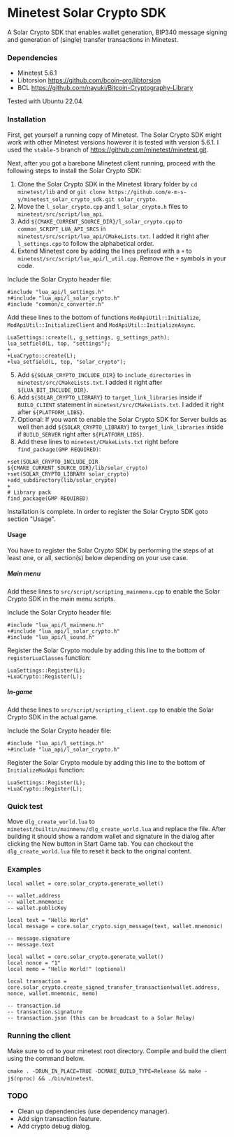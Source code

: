 # Minetest Solar Crypto SDK
A Solar Crypto SDK that enables wallet generation, BIP340 message signing and generation of (single) transfer transactions in Minetest.

### Dependencies
- Minetest 5.6.1
- Libtorsion https://github.com/bcoin-org/libtorsion
- BCL https://github.com/nayuki/Bitcoin-Cryptography-Library

Tested with Ubuntu 22.04.

### Installation
First, get yourself a running copy of Minetest. The Solar Crypto SDK might work with other Minetest versions however it
is tested with version 5.6.1. I used the `stable-5` branch of https://github.com/minetest/minetest.git.

Next, after you got a barebone Minetest client running, proceed with the following steps to install the Solar Crypto SDK:

1. Clone the Solar Crypto SDK in the Minetest library folder by `cd minetest/lib` and or `git clone https://github.com/e-m-s-y/minetest_solar_crypto_sdk.git solar_crypto`.
2. Move the `l_solar_crypto.cpp` and `l_solar_crypto.h` files to `minetest/src/script/lua_api`.
3. Add `${CMAKE_CURRENT_SOURCE_DIR}/l_solar_crypto.cpp` to `common_SCRIPT_LUA_API_SRCS` in `minetest/src/script/lua_api/CMakeLists.txt`. I added it right after `l_settings.cpp` to follow the alphabetical order.
4. Extend Minetest core by adding the lines prefixed with a `+` to `minetest/src/script/lua_api/l_util.cpp`. Remove the `+` symbols in your code.

Include the Solar Crypto header file:
```
#include "lua_api/l_settings.h"
+#include "lua_api/l_solar_crypto.h"
#include "common/c_converter.h"
```
Add these lines to the bottom of functions `ModApiUtil::Initialize`, `ModApiUtil::InitializeClient` and `ModApiUtil::InitializeAsync`.
```
LuaSettings::create(L, g_settings, g_settings_path);
lua_setfield(L, top, "settings");
+
+LuaCrypto::create(L);
+lua_setfield(L, top, "solar_crypto");
```

5. Add `${SOLAR_CRYPTO_INCLUDE_DIR}` to `include_directories` in `minetest/src/CMakeLists.txt`. I added it right after `${LUA_BIT_INCLUDE_DIR}`.
6. Add `${SOLAR_CRYPTO_LIBRARY}` to `target_link_libraries` inside if `BUILD_CLIENT` statement in `minetest/src/CMakeLists.txt`. I added it right
   after `${PLATFORM_LIBS}`.
7. Optional: If you want to enable the Solar Crypto SDK for Server builds as well then add `${SOLAR_CRYPTO_LIBRARY}` to `target_link_libraries` inside if `BUILD_SERVER` right after `${PLATFORM_LIBS}`.
8. Add these lines to `minetest/CMakeLists.txt` right before `find_package(GMP REQUIRED)`:
```
+set(SOLAR_CRYPTO_INCLUDE_DIR ${CMAKE_CURRENT_SOURCE_DIR}/lib/solar_crypto)
+set(SOLAR_CRYPTO_LIBRARY solar_crypto)
+add_subdirectory(lib/solar_crypto)
+
# Library pack
find_package(GMP REQUIRED)
```

Installation is complete. In order to register the Solar Crypto SDK goto section "Usage".

#### Usage
You have to register the Solar Crypto SDK by performing the steps of at least one, or all, section(s) below depending on your use case.

##### Main menu
Add these lines to `src/script/scripting_mainmenu.cpp` to enable the Solar Crypto SDK in the main menu scripts.

Include the Solar Crypto header file:
```
#include "lua_api/l_mainmenu.h"
+#include "lua_api/l_solar_crypto.h"
#include "lua_api/l_sound.h"
```
Register the Solar Crypto module by adding this line to the bottom of `registerLuaClasses` function:
```
LuaSettings::Register(L);
+LuaCrypto::Register(L);
```

##### In-game
Add these lines to `src/script/scripting_client.cpp` to enable the Solar Crypto SDK in the actual game.

Include the Solar Crypto header file:
```
#include "lua_api/l_settings.h"
+#include "lua_api/l_solar_crypto.h"
```
Register the Solar Crypto module by adding this line to the bottom of `InitializeModApi` function:
```
LuaSettings::Register(L);
+LuaCrypto::Register(L);
```

### Quick test
Move `dlg_create_world.lua` to `minetest/builtin/mainmenu/dlg_create_world.lua` and replace the file. After building it
should show a random wallet and signature in the dialog after clicking the New button in Start Game tab. You can
checkout the `dlg_create_world.lua` file to reset it back to the original content.

### Examples
```
local wallet = core.solar_crypto.generate_wallet()

-- wallet.address
-- wallet.mnemonic
-- wallet.publicKey

local text = "Hello World"
local message = core.solar_crypto.sign_message(text, wallet.mnemonic)

-- message.signature
-- message.text

local wallet = core.solar_crypto.generate_wallet()
local nonce = "1"
local memo = "Hello World!" (optional)

local transaction = core.solar_crypto.create_signed_transfer_transaction(wallet.address, nonce, wallet.mnemonic, memo)

-- transaction.id
-- transaction.signature
-- transaction.json (this can be broadcast to a Solar Relay)
```

### Running the client
Make sure to cd to your minetest root directory. Compile and build the client using the command below.

`cmake . -DRUN_IN_PLACE=TRUE -DCMAKE_BUILD_TYPE=Release && make -j$(nproc) && ./bin/minetest`.

### TODO
- Clean up dependencies (use dependency manager).
- Add sign transaction feature.
- Add crypto debug dialog.

